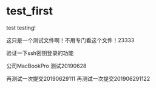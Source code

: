 test_first
==========

test
testing!

这只是一个测试文件啊！不用专门看这个文件！23333

验证一下ssh密钥登录的功能

公司MacBookPro 测试20190628

再测试一次提交20190629111
再测试一次提交201906291122


